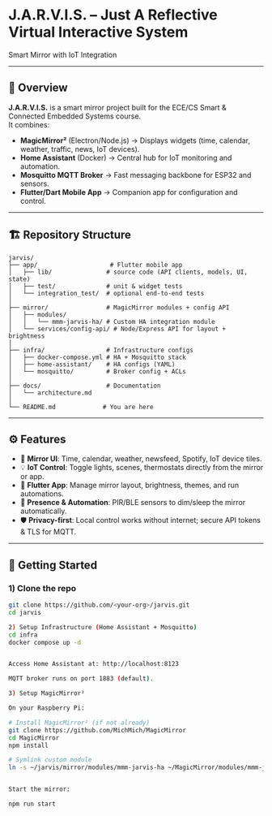 # J.A.R.V.I.S. – Just A Reflective Virtual Interactive System  
Smart Mirror with IoT Integration

---

## 📖 Overview
**J.A.R.V.I.S.** is a smart mirror project built for the ECE/CS Smart & Connected Embedded Systems course.  
It combines:

- **MagicMirror²** (Electron/Node.js) → Displays widgets (time, calendar, weather, traffic, news, IoT devices).  
- **Home Assistant** (Docker) → Central hub for IoT monitoring and automation.  
- **Mosquitto MQTT Broker** → Fast messaging backbone for ESP32 and sensors.  
- **Flutter/Dart Mobile App** → Companion app for configuration and control.

---

## 🏗️ Repository Structure

```
jarvis/
├── app/                    # Flutter mobile app
│   ├── lib/               # source code (API clients, models, UI, state)
│   ├── test/              # unit & widget tests
│   └── integration_test/  # optional end-to-end tests
│
├── mirror/                # MagicMirror modules + config API
│   ├── modules/
│   │   └── mmm-jarvis-ha/ # Custom HA integration module
│   └── services/config-api/ # Node/Express API for layout + brightness
│
├── infra/                 # Infrastructure configs
│   ├── docker-compose.yml # HA + Mosquitto stack
│   ├── home-assistant/    # HA configs (YAML)
│   └── mosquitto/         # Broker config + ACLs
│
├── docs/                  # Documentation
│   └── architecture.md
│
└── README.md             # You are here
```


---

## ⚙️ Features
- 📅 **Mirror UI**: Time, calendar, weather, newsfeed, Spotify, IoT device tiles.  
- 💡 **IoT Control**: Toggle lights, scenes, thermostats directly from the mirror or app.  
- 📱 **Flutter App**: Manage mirror layout, brightness, themes, and run automations.  
- 🔔 **Presence & Automation**: PIR/BLE sensors to dim/sleep the mirror automatically.  
- 🛡️ **Privacy-first**: Local control works without internet; secure API tokens & TLS for MQTT.  

---

## 🚀 Getting Started

### 1) Clone the repo
```bash
git clone https://github.com/<your-org>/jarvis.git
cd jarvis

2) Setup Infrastructure (Home Assistant + Mosquitto)
cd infra
docker compose up -d


Access Home Assistant at: http://localhost:8123

MQTT broker runs on port 1883 (default).

3) Setup MagicMirror²

On your Raspberry Pi:

# Install MagicMirror² (if not already)
git clone https://github.com/MichMich/MagicMirror
cd MagicMirror
npm install

# Symlink custom module
ln -s ~/jarvis/mirror/modules/mmm-jarvis-ha ~/MagicMirror/modules/mmm-jarvis-ha


Start the mirror:

npm run start